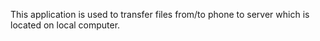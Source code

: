 This application is used to transfer files from/to phone to server which is located on local computer.
